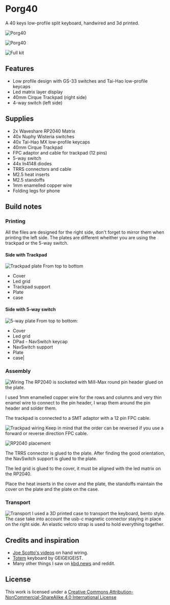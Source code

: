 # Porg40
A 40 keys low-profile split keyboard, handwired and 3d printed.

![Porg40](./img/Main.png)

![Porg40](./img/Photo2.png)

![Full kit](./img/FullKit.png)

## Features

- Low profile design with GS-33 switches and Tai-Hao low-profile keycaps
- Led matrix layer display
- 40mm Cirque Trackpad (right side)
- 4-way switch (left side)

## Supplies

- 2x Waveshare RP2040 Matrix
- 40x Nuphy Wisteria switches
- 40x Tai-Hao MX low-profile keycaps
- 40mm Cirque Trackpad
- FPC adaptor and cable for trackpad (12 pins)
- 5-way switch
- 44x ln4148 diodes
- TRRS connectors and cable
- M2.5 heat inserts
- M2.5 standoffs
- 1mm enamelled copper wire
- Folding legs for phone



## Build notes

### Printing

All the files are designed for the right side, don't forget to mirror them when printing the left side.
The plates are different wheither you are using the trackpad or the 5-way switch.

#### Side with Trackpad
![Trackpad plate](./img/Trackpad-Side.png)
From top to bottom
- Cover
- Led grid
- Trackpad support
- Plate
- case


#### Side with 5-way switch

![5-way plate](./img/NavSwitch-Side.png)
From top to bottom:
- Cover
- Led grid
- DPad - NavSwitch keycap
- NavSwitch support
- Plate
- case|


### Assembly

![Wiring](./img/wiring.png)
The RP2040 is socketed with Mill-Max round pin header glued on the plate.

I used 1mm enamelled copper wire for the rows and columns and very thin enamel wire to connect to the pin header, I wrap them around the pin header and solder them.

The trackpad is connected to a SMT adaptor with a 12 pin FPC cable.

![Trackpad wiring](./img/Trackpad-wiring.png)
Keep in mind that the order can be reversed if you use a forward or reverse direction FPC cable.

![RP2040 placement](./img/RP2040-Matrix.png)

The TRRS connector is glued to the plate.
After finding the good orientation, the NavSwitch support is glued to the plate.

The led grid is glued to the cover, it must be aligned with the led matrix on the RP2040.

Place the heat inserts in the cover and the plate, the standoffs maintain the cover on the plate and the plate on the case.

### Transport

![Transport](./img/Transport2.png)
I used a 3D printed case to transport the keyboard, bento style. The case take into account the usb-c magnetic connector staying in place on the right side. An elastic velcro strap is used to hold everything together.


## Credits and inspiration
- [Joe Scotto's videos](https://www.youtube.com/@joe_scotto) on hand wiring.
- [Totem](https://github.com/GEIGEIGEIST/TOTEM) keyboard by GEIGEIGEIST.
- Many other things I saw on [kbd.news](https://kbd.news) and reddit.


## License

This work is licensed under a <a rel="license" href="http://creativecommons.org/licenses/by-nc-sa/4.0/">Creative Commons Attribution-NonCommercial-ShareAlike 4.0 International License</a>
